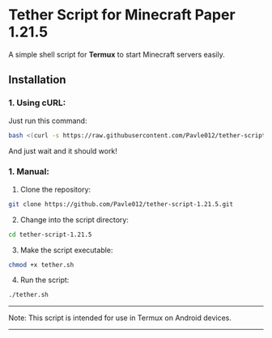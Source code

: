# Tether Script for Minecraft Paper 1.21.5

A simple shell script for **Termux** to start Minecraft servers easily.

## Installation 

### 1. Using cURL:

Just run this command:

```bash
bash <(curl -s https://raw.githubusercontent.com/Pavle012/tether-script-1.21.5/main/install.sh)
```
And just wait and it should work!


### 1. Manual:

1. Clone the repository:

```bash
git clone https://github.com/Pavle012/tether-script-1.21.5.git
```
   

2. Change into the script directory:

```bash
cd tether-script-1.21.5
```

3. Make the script executable:

```bash
chmod +x tether.sh
```

4. Run the script:

```bash
./tether.sh
```

---

Note: This script is intended for use in Termux on Android devices.

---


